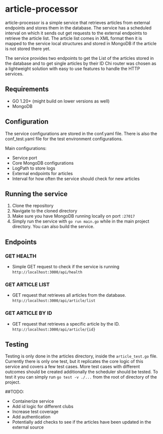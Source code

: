 # article-processor
article-processor is a simple service that retrieves articles from external endpoints and stores them in the database.
The service has a scheduled interval on which it sends out get requests to the external endpoints to retrieve the article list.
The article list comes in XML format then it is mapped to the service local structures and stored in MongoDB if the article is not stored there yet.

The service provides two endpoints to get the List of the articles stored in the database and to get single articles by their ID
Chi router was chosen as a lightweight solution with easy to use features to handle the HTTP services.

## Requirements
* GO 1.20+ (might build on lower versions as well)
* MongoDB

## Configuration
The service configurations are stored in the conf.yaml file. There is also the conf_test.yaml file for the test environment configurations.

Main configurations:
* Service port
* Core MongoDB configurations
* LogPath to store logs
* External endpoints for articles
* Interval for how often the service should check for new articles

## Running the service
1. Clone the repository
2. Navigate to the cloned directory
3. Make sure you have MongoDB running locally on port `:27017`
4. Simply run the service with `go run main.go` while in the main project directory. You can also build the service.

## Endpoints

### GET HEALTH
* Simple GET request to check if the service is running
  `http://localhost:3000/api/health`

### GET ARTICLE LIST
* GET request that retrieves all articles from the database.
  `http://localhost:3000/api/article/list`

### GET ARTICLE BY ID
* GET request that retrieves a specific article by the ID.
  `http://localhost:3000/api/article/{id}`

## Testing
Testing is only done in the articles directory, inside the `article_test.go` file. Currently there is only one test, but it replicates the core logic of this service and covers a few test cases.
More test cases with different outcomes should be created additionally the scheduler should be tested.
To test it you can simply run `go test -v ./...` from the root of directory of the project.

##TODO:
* Containerize service
* Add id logic for different clubs
* Increase test coverage
* Add authentication
* Potentially add checks to see if the articles have been updated in the external source